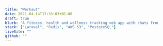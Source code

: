 ```yaml
---
title: "Werkaut"
date: 2021-04-14T17:33:03+01:00
draft: true
blurb: "A fitness, health and wellness tracking web app with chats from Chart.js"
stack: ["Laravel", "Redis", "AWS S3", "PostgreSQL"]
liveSite: ""
github: ""
---
```

